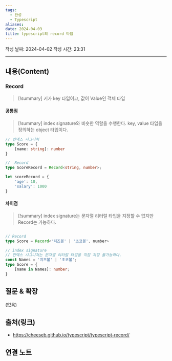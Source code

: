 ```yaml
---
tags:
  - 완성
  - Typescript
aliases: 
date: 2024-04-03
title: typescript의 record 타입
---
```

작성 날짜: 2024-04-02
작성 시간: 23:31


----
## 내용(Content)

### Record

>[!summary]
>키가 key 타입이고, 값이 Value인 객체 타입

#### 공통점

>[!summary]
>index signature와 비슷한 역할을 수행한다. key, value 타입을 정의하는 object 타입이다.

```ts
// 인덱스 시그니처
type Score = {
	[name: string]: number
}

//  Record
type ScoreRecord = Record<string, number>;

let scoreRecord = {
	'age': 10,
	'salary': 1000
}
```

#### 차이점

>[!summary]
> index signature는 문자열 리터럴 타입을 지정할 수 없지만 Record는 가능하다.

```ts

// Record
type Score = Record<'치즈볼' | '초코볼', number>

// index signature
// 인덱스 시그니처는 문자열 리터럴 타입을 직접 지정 불가능하다.
const Names = '치즈볼' | '초코볼';
type Score = {
	[name in Names]: number;
}
```

## 질문 & 확장

(없음)

## 출처(링크)
- https://cheeseb.github.io/typescript/typescript-record/

## 연결 노트










